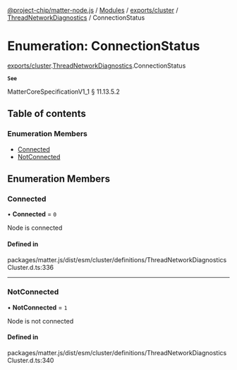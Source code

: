 [@project-chip/matter-node.js](../README.md) / [Modules](../modules.md) / [exports/cluster](../modules/exports_cluster.md) / [ThreadNetworkDiagnostics](../modules/exports_cluster.ThreadNetworkDiagnostics.md) / ConnectionStatus

# Enumeration: ConnectionStatus

[exports/cluster](../modules/exports_cluster.md).[ThreadNetworkDiagnostics](../modules/exports_cluster.ThreadNetworkDiagnostics.md).ConnectionStatus

**`See`**

MatterCoreSpecificationV1_1 § 11.13.5.2

## Table of contents

### Enumeration Members

- [Connected](exports_cluster.ThreadNetworkDiagnostics.ConnectionStatus.md#connected)
- [NotConnected](exports_cluster.ThreadNetworkDiagnostics.ConnectionStatus.md#notconnected)

## Enumeration Members

### Connected

• **Connected** = ``0``

Node is connected

#### Defined in

packages/matter.js/dist/esm/cluster/definitions/ThreadNetworkDiagnosticsCluster.d.ts:336

___

### NotConnected

• **NotConnected** = ``1``

Node is not connected

#### Defined in

packages/matter.js/dist/esm/cluster/definitions/ThreadNetworkDiagnosticsCluster.d.ts:340
